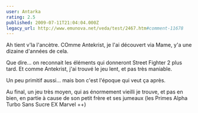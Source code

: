 ```yaml
---
user: Antarka
rating: 2.5
published: 2009-07-11T21:04:04.000Z
legacy_url: http://www.emunova.net/veda/test/2467.htm#comment-11678
---
```

Ah tient v'la l'ancètre. COmme Antekrist, je l'ai découvert via Mame, y'a une dizaine d'années de cela.

Que dire... on reconnait les éléments qui donneront Street Fighter 2 plus tard. Et comme Antekrist, j'ai trouvé le jeu lent, et pas très maniable. 

Un peu primitif aussi... mais bon c'est l'époque qui veut ça après.

Au final, un jeu très moyen, qui as énormement vieilli je trouve, et pas en bien, en partie à cause de son petit frère et ses jumeaux (les Primes Alpha Turbo Sans Sucre EX Marvel ++)